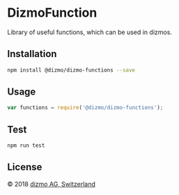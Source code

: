 # DizmoFunction
Library of useful functions, which can be used in dizmos.

## Installation 
```sh
npm install @dizmo/dizmo-functions --save
```

## Usage
```javascript
var functions = require('@dizmo/dizmo-functions');
```

## Test 
```sh
npm run test
```

## License

 © 2018 [dizmo AG, Switzerland](http://dizmo.com/)
